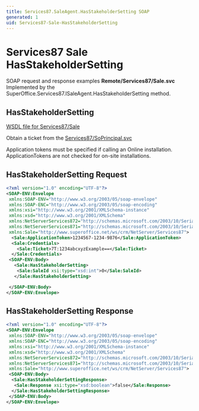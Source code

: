 ```yaml
---
title: Services87.SaleAgent.HasStakeholderSetting SOAP
generated: 1
uid: Services87-Sale-HasStakeholderSetting
---
```


# Services87 Sale HasStakeholderSetting

SOAP request and response examples **Remote/Services87/Sale.svc**
Implemented by the <see cref="M:SuperOffice.Services87.ISaleAgent.HasStakeholderSetting">SuperOffice.Services87.ISaleAgent.HasStakeholderSetting</see> method.

## HasStakeholderSetting

[WSDL file for Services87/Sale](../Services87-Sale.md)

Obtain a ticket from the [Services87/SoPrincipal.svc](../SoPrincipal/index.md)

Application tokens must be specified if calling an Online installation. ApplicationTokens are not checked for on-site installations.

## HasStakeholderSetting Request

```xml
<?xml version="1.0" encoding="UTF-8"?>
<SOAP-ENV:Envelope
 xmlns:SOAP-ENV="http://www.w3.org/2003/05/soap-envelope"
 xmlns:SOAP-ENC="http://www.w3.org/2003/05/soap-encoding"
 xmlns:xsi="http://www.w3.org/2001/XMLSchema-instance"
 xmlns:xsd="http://www.w3.org/2001/XMLSchema"
 xmlns:NetServerServices872="http://schemas.microsoft.com/2003/10/Serialization/Arrays"
 xmlns:NetServerServices871="http://schemas.microsoft.com/2003/10/Serialization/"
 xmlns:Sale="http://www.superoffice.net/ws/crm/NetServer/Services87">
  <Sale:ApplicationToken>1234567-1234-9876</Sale:ApplicationToken>
  <Sale:Credentials>
    <Sale:Ticket>7T:1234abcxyzExample==</Sale:Ticket>
  </Sale:Credentials>
 <SOAP-ENV:Body>
   <Sale:HasStakeholderSetting>
    <Sale:SaleId xsi:type="xsd:int">0</Sale:SaleId>
   </Sale:HasStakeholderSetting>

 </SOAP-ENV:Body>
</SOAP-ENV:Envelope>

```

## HasStakeholderSetting Response

```xml
<?xml version="1.0" encoding="UTF-8"?>
<SOAP-ENV:Envelope
 xmlns:SOAP-ENV="http://www.w3.org/2003/05/soap-envelope"
 xmlns:SOAP-ENC="http://www.w3.org/2003/05/soap-encoding"
 xmlns:xsi="http://www.w3.org/2001/XMLSchema-instance"
 xmlns:xsd="http://www.w3.org/2001/XMLSchema"
 xmlns:NetServerServices872="http://schemas.microsoft.com/2003/10/Serialization/Arrays"
 xmlns:NetServerServices871="http://schemas.microsoft.com/2003/10/Serialization/"
 xmlns:Sale="http://www.superoffice.net/ws/crm/NetServer/Services87">
 <SOAP-ENV:Body>
  <Sale:HasStakeholderSettingResponse>
   <Sale:Response xsi:type="xsd:boolean">false</Sale:Response>
  </Sale:HasStakeholderSettingResponse>
 </SOAP-ENV:Body>
</SOAP-ENV:Envelope>

```
